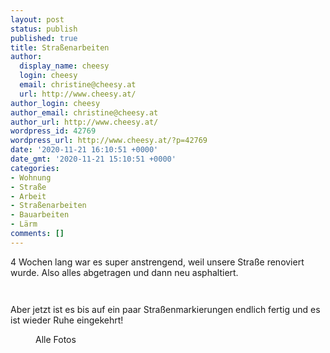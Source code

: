 ```yaml
---
layout: post
status: publish
published: true
title: Straßenarbeiten
author:
  display_name: cheesy
  login: cheesy
  email: christine@cheesy.at
  url: http://www.cheesy.at/
author_login: cheesy
author_email: christine@cheesy.at
author_url: http://www.cheesy.at/
wordpress_id: 42769
wordpress_url: http://www.cheesy.at/?p=42769
date: '2020-11-21 16:10:51 +0000'
date_gmt: '2020-11-21 15:10:51 +0000'
categories:
- Wohnung
- Straße
- Arbeit
- Straßenarbeiten
- Bauarbeiten
- Lärm
comments: []
---
```

<!-- wp:paragraph -->
4 Wochen lang war es super anstrengend, weil unsere Straße renoviert wurde. Also alles abgetragen und dann neu asphaltiert.
<!-- /wp:paragraph -->
<!-- wp:image {"id":42744} -->
<figure class="wp-block-image"><img src="http://www.cheesy.at/wp-content/uploads/Bauarbeiten-007.jpg" alt="" class="wp-image-42744"></figure>
<!-- /wp:image -->
<!-- wp:image {"id":42762} -->
<figure class="wp-block-image"><img src="http://www.cheesy.at/wp-content/uploads/Bauarbeiten-025.jpg" alt="" class="wp-image-42762"></figure>
<!-- /wp:image -->
<!-- wp:paragraph -->
Aber jetzt ist es bis auf ein paar Straßenmarkierungen endlich fertig und es ist wieder Ruhe eingekehrt!
<!-- /wp:paragraph -->
<!-- wp:image {"id":42766,"linkDestination":"custom"} -->
<figure class="wp-block-image"><a href="http://www.cheesy.at/fotos/leben-in-belfast/2020-2/bauarbeiten/"><img src="http://www.cheesy.at/wp-content/uploads/Bauarbeiten-029.jpg" alt="" class="wp-image-42766"></a><br>
<figcaption>Alle Fotos</figcaption>
</figure>
<!-- /wp:image -->
